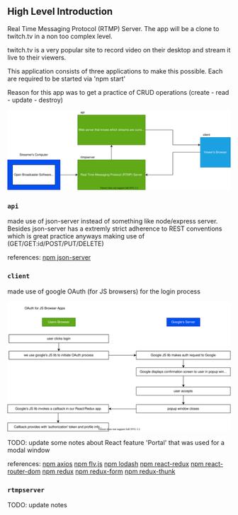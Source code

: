 ## High Level Introduction

Real Time Messaging Protocol (RTMP) Server. The app will be a clone to twitch.tv in a non too complex level.<br />

twitch.tv is a very popular site to record video on their desktop and stream it live to their viewers.<br />

This application consists of three applications to make this possible. Each are required to be started via 'npm start'

Reason for this app was to get a practice of CRUD operations (create - read - update - destroy)

![Diagram](./docs/highlevel.drawio.svg)

### `api`

made use of json-server instead of something like node/express server. Besides json-server has a extremly strict adherence to REST conventions which is great practice anyways making use of (GET/GET:id/POST/PUT/DELETE)

references:
[npm json-server](https://www.npmjs.com/package/json-server)

### `client`

made use of google OAuth (for JS browsers) for the login process

![Diagram](./docs/OAuth.drawio.svg)

TODO: update some notes about React feature 'Portal' that was used for a modal window

references:
[npm axios]()
[npm flv.js]()
[npm lodash]()
[npm react-redux]()
[npm react-router-dom]()
[npm redux]()
[npm redux-form]()
[npm redux-thunk]()

### `rtmpserver`

TODO: update notes
